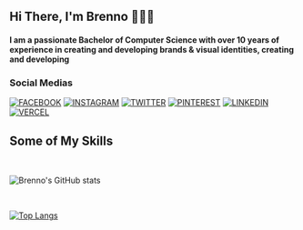 ## Hi There, I'm Brenno 👨🏻‍💻

#### I am a passionate Bachelor of Computer Science with over 10 years of experience in creating and developing brands & visual identities, creating and developing

### Social Medias

[![FACEBOOK](https://img.shields.io/badge/Facebook-1877F2?style=for-the-badge&logo=facebook&logoColor=white)]()
[![INSTAGRAM](https://img.shields.io/badge/Instagram-E4405F?style=for-the-badge&logo=instagram&logoColor=white)]()
[![TWITTER](https://img.shields.io/badge/Twitter-1DA1F2?style=for-the-badge&logo=twitter&logoColor=white)]()
[![PINTEREST](https://img.shields.io/badge/Pinterest-%23E60023.svg?&style=for-the-badge&logo=Pinterest&logoColor=white)]()
[![LINKEDIN](https://img.shields.io/badge/LinkedIn-0077B5?style=for-the-badge&logo=linkedin&logoColor=white)]()
[![VERCEL](https://img.shields.io/badge/Vercel-000000?style=for-the-badge&logo=vercel&logoColor=white)]()

## Some of My Skills

<div style="display:flex; justify-content: flex-start; flex-wrap: wrap; align-items:left; row-gap:10px">

<img src="https://img.shields.io/badge/Wordpress-21759B?style=for-the-badge&logo=wordpress&logoColor=white" alt="" />
<img src="https://img.shields.io/badge/Laravel-FF2D20?style=for-the-badge&logo=laravel&logoColor=white" alt="" />
<img src="https://img.shields.io/badge/PHP-777BB4?style=for-the-badge&logo=php&logoColor=white" alt="" />
<img src="https://img.shields.io/badge/HTML5-E34F26?style=for-the-badge&logo=html5&logoColor=white" alt="" />
<img src="https://img.shields.io/badge/CSS-239120?&style=for-the-badge&logo=css3&logoColor=white" alt="" />
<img src="https://img.shields.io/badge/Bootstrap-563D7C?style=for-the-badge&logo=bootstrap&logoColor=white" alt="" />
<img src="https://img.shields.io/badge/Sass-CC6699?style=for-the-badge&logo=sass&logoColor=white" alt="" />
<img src="https://img.shields.io/badge/Tailwind_CSS-38B2AC?style=for-the-badge&logo=tailwind-css&logoColor=white" alt="" />
<img src="https://img.shields.io/badge/JavaScript-F7DF1E?style=for-the-badge&logo=javascript&logoColor=black" alt="" />
<img src="https://img.shields.io/badge/Node.js-43853D?style=for-the-badge&logo=node.js&logoColor=white" alt="" />
<img src="https://img.shields.io/badge/React-20232A?style=for-the-badge&logo=react&logoColor=61DAFB" alt="" />
<img src="https://img.shields.io/badge/React_Router-CA4245?style=for-the-badge&logo=react-router&logoColor=white" alt="" />
<img src="https://img.shields.io/badge/jQuery-0769AD?style=for-the-badge&logo=jquery&logoColor=white" alt="" />
<img src="https://img.shields.io/badge/Vue.js-35495E?style=for-the-badge&logo=vue.js&logoColor=4FC08D" alt="" />
<img src="https://img.shields.io/badge/Angular-DD0031?style=for-the-badge&logo=angular&logoColor=white" alt="" />
<img src="https://img.shields.io/badge/TypeScript-007ACC?style=for-the-badge&logo=typescript&logoColor=white" alt="" />
<img src="https://img.shields.io/badge/Ruby-CC342D?style=for-the-badge&logo=ruby&logoColor=white" alt="" />
<img src="https://img.shields.io/badge/MySQL-00000F?style=for-the-badge&logo=mysql&logoColor=white" alt="" />
<img src="https://img.shields.io/badge/PostgreSQL-316192?style=for-the-badge&logo=postgresql&logoColor=white" alt="" />
<img src="https://img.shields.io/badge/MongoDB-4EA94B?style=for-the-badge&logo=mongodb&logoColor=white" alt="" />
<img src="https://img.shields.io/badge/MariaDB-003545?style=for-the-badge&logo=mariadb&logoColor=white" alt="" />
<img src="https://img.shields.io/badge/Netlify-00C7B7?style=for-the-badge&logo=netlify&logoColor=white" alt="" />
<img src="https://img.shields.io/badge/Heroku-430098?style=for-the-badge&logo=heroku&logoColor=white" alt="" />
<img src="https://aleen42.github.io/badges/src/behance.svg" alt="" />

</div>

<br/>

![Brenno's GitHub stats](https://github-readme-stats.vercel.app/api?username=brennopereiradev&show_icons=true&theme=transparent)

<br/>

[![Top Langs](https://github-readme-stats.vercel.app/api/top-langs/?username=brennopereiradev)](https://github.com/anuraghazra/github-readme-stats)

